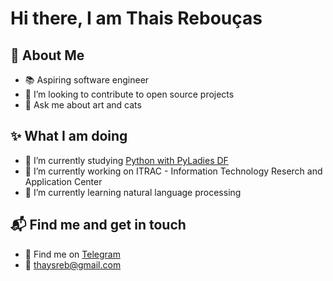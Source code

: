 #  Hi there, I am Thais Rebouças 

## :rainbow: About Me 

- :books: Aspiring software engineer
- 👯 I’m looking to contribute to open source projects
- 💬 Ask me about art and cats


## ✨ What I am doing

- 🌱 I’m currently studying [Python with PyLadies DF](https://github.com/pyladiesdf/python-fluent)
- 🔭 I’m currently working on ITRAC - Information Technology Reserch and Application Center
- 🤖 I’m currently learning natural language processing

## 📬 Find me and get in touch

- :iphone: Find me on [Telegram](@tah_tu)
- 📨 thaysreb@gmail.com



